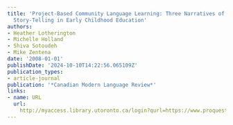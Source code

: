 ```yaml
---
title: 'Project-Based Community Language Learning: Three Narratives of Multilingual
  Story-Telling in Early Childhood Education'
authors:
- Heather Lotherington
- Michelle Holland
- Shiva Sotoudeh
- Mike Zentena
date: '2008-01-01'
publishDate: '2024-10-10T14:22:56.065109Z'
publication_types:
- article-journal
publication: '*Canadian Modern Language Review*'
links:
- name: URL
  url: 
    http://myaccess.library.utoronto.ca/login?qurl=https://www.proquest.com/docview/61965298?accountid=14771&bdid=38382&_bd=HrBgQepeUymeohshsl1FXGA%2FKLg%3D
---
```

